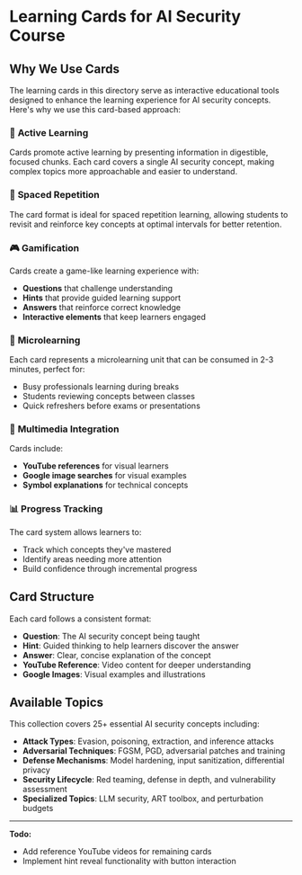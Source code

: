 # Learning Cards for AI Security Course

## Why We Use Cards

The learning cards in this directory serve as interactive educational tools designed to enhance the learning experience for AI security concepts. Here's why we use this card-based approach:

### 🎯 **Active Learning**

Cards promote active learning by presenting information in digestible, focused chunks. Each card covers a single AI security concept, making complex topics more approachable and easier to understand.

### 🧠 **Spaced Repetition**

The card format is ideal for spaced repetition learning, allowing students to revisit and reinforce key concepts at optimal intervals for better retention.

### 🎮 **Gamification**

Cards create a game-like learning experience with:

- **Questions** that challenge understanding
- **Hints** that provide guided learning support
- **Answers** that reinforce correct knowledge
- **Interactive elements** that keep learners engaged

### 📱 **Microlearning**

Each card represents a microlearning unit that can be consumed in 2-3 minutes, perfect for:

- Busy professionals learning during breaks
- Students reviewing concepts between classes
- Quick refreshers before exams or presentations

### 🔗 **Multimedia Integration**

Cards include:

- **YouTube references** for visual learners
- **Google image searches** for visual examples
- **Symbol explanations** for technical concepts

### 📊 **Progress Tracking**

The card system allows learners to:

- Track which concepts they've mastered
- Identify areas needing more attention
- Build confidence through incremental progress

## Card Structure

Each card follows a consistent format:

- **Question**: The AI security concept being taught
- **Hint**: Guided thinking to help learners discover the answer
- **Answer**: Clear, concise explanation of the concept
- **YouTube Reference**: Video content for deeper understanding
- **Google Images**: Visual examples and illustrations

## Available Topics

This collection covers 25+ essential AI security concepts including:

- **Attack Types**: Evasion, poisoning, extraction, and inference attacks
- **Adversarial Techniques**: FGSM, PGD, adversarial patches and training
- **Defense Mechanisms**: Model hardening, input sanitization, differential privacy
- **Security Lifecycle**: Red teaming, defense in depth, and vulnerability assessment
- **Specialized Topics**: LLM security, ART toolbox, and perturbation budgets

---

**Todo:**

- Add reference YouTube videos for remaining cards
- Implement hint reveal functionality with button interaction
